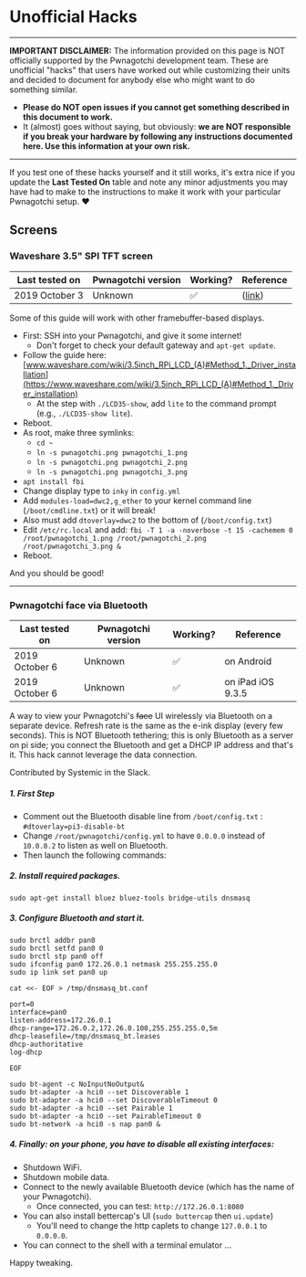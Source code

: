 # Unofficial Hacks
---
**IMPORTANT DISCLAIMER:** The information provided on this page is NOT officially supported by the Pwnagotchi development team. These are unofficial "hacks" that users have worked out while customizing their units and decided to document for anybody else who might want to do something similar. 

- **Please do NOT open issues if you cannot get something described in this document to work.** 
- It (almost) goes without saying, but obviously: **we are NOT responsible if you break your hardware by following any instructions documented here. Use this information at your own risk.**

---
If you test one of these hacks yourself and it still works, it's extra nice if you update the **Last Tested On** table and note any minor adjustments you may have had to make to the instructions to make it work with your particular Pwnagotchi setup. :heart:


## Screens
### Waveshare 3.5" SPI TFT screen

Last tested on | Pwnagotchi version | Working? | Reference
---------------|--------------------|----------|-----------|
2019 October 3 | Unknown | :white_check_mark: | ([link](https://github.com/evilsocket/pwnagotchi/issues/124#issue-502346040))

Some of this guide will work with other framebuffer-based displays.

- First: SSH into your Pwnagotchi, and give it some internet! 
  - Don't forget to check your default gateway and `apt-get update`.
- Follow the guide here: [www.waveshare.com/wiki/3.5inch_RPi_LCD_(A)#Method_1._Driver_installation](https://www.waveshare.com/wiki/3.5inch_RPi_LCD_(A)#Method_1._Driver_installation)
  - At the step with `./LCD35-show`, add `lite` to the command prompt (e.g., `./LCD35-show lite`).
- Reboot.
- As root, make three symlinks:
  - `cd ~`
  - `ln -s pwnagotchi.png pwnagotchi_1.png`
  - `ln -s pwnagotchi.png pwnagotchi_2.png`
  - `ln -s pwnagotchi.png pwnagotchi_3.png`
- `apt install fbi`
- Change display type to `inky` in `config.yml`
- Add `modules-load=dwc2,g_ether` to your kernel command line (`/boot/cmdline.txt`) or it will break!
- Also must add `dtoverlay=dwc2` to the bottom of (`/boot/config.txt`)
- Edit `/etc/rc.local` and add: `fbi -T 1 -a -noverbose -t 15 -cachemem 0 /root/pwnagotchi_1.png /root/pwnagotchi_2.png /root/pwnagotchi_3.png &`
- Reboot.

And you should be good!

---
### Pwnagotchi face via Bluetooth
Last tested on | Pwnagotchi version | Working? | Reference
---------------|--------------------|----------|-----------|
2019 October 6 | Unknown | :white_check_mark: | on Android
2019 October 6 | Unknown | :white_check_mark: | on iPad iOS 9.3.5

A way to view your Pwnagotchi's ~~face~~ UI wirelessly via Bluetooth on a separate device. Refresh rate is the same as the e-ink display (every few seconds). This is NOT Bluetooth tethering; this is only Bluetooth as a server on pi side; you connect the Bluetooth and get a DHCP IP address and that's it. This hack cannot leverage the data connection.

Contributed by Systemic in the Slack.

##### 1. First Step
- Comment out the Bluetooth disable line from `/boot/config.txt` : `#dtoverlay=pi3-disable-bt`
- Change `/root/pwnagotchi/config.yml` to have `0.0.0.0` instead of `10.0.0.2` to listen as well on Bluetooth.
- Then launch the following commands:

##### 2. Install required packages.

```sudo apt-get install bluez bluez-tools bridge-utils dnsmasq```

##### 3. Configure Bluetooth and start it.
```sudo modprobe bnep
sudo brctl addbr pan0
sudo brctl setfd pan0 0
sudo brctl stp pan0 off
sudo ifconfig pan0 172.26.0.1 netmask 255.255.255.0
sudo ip link set pan0 up
```

```cat <<- EOF > /tmp/dnsmasq_bt.conf```

```bind-interfaces
port=0
interface=pan0
listen-address=172.26.0.1
dhcp-range=172.26.0.2,172.26.0.100,255.255.255.0,5m
dhcp-leasefile=/tmp/dnsmasq_bt.leases
dhcp-authoritative
log-dhcp
```

```EOF```

```sudo dnsmasq -C /tmp/dnsmasq_bt.conf
sudo bt-agent -c NoInputNoOutput&
sudo bt-adapter -a hci0 --set Discoverable 1
sudo bt-adapter -a hci0 --set DiscoverableTimeout 0
sudo bt-adapter -a hci0 --set Pairable 1
sudo bt-adapter -a hci0 --set PairableTimeout 0
sudo bt-network -a hci0 -s nap pan0 &
```

##### 4. Finally: on your phone, you have to disable all existing interfaces:

- Shutdown WiFi.
- Shutdown mobile data.
- Connect to the newly available Bluetooth device (which has the name of your Pwnagotchi).
   - Once connected, you can test: `http://172.26.0.1:8080`
- You can also install bettercap's UI (`sudo buttercap` then `ui.update`) 
   - You'll need to change the http caplets to change `127.0.0.1` to `0.0.0.0`.
- You can connect to the shell with a terminal emulator ...

Happy tweaking.
